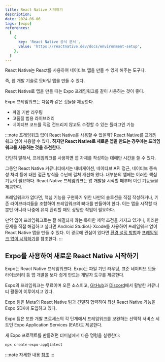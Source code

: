 ```yaml
---
title: React Native 시작하기
description:
date: 2024-06-06
tags: [expo]
references:
  [
    {
      key: 'React Native 공식 문서',
      value: 'https://reactnative.dev/docs/environment-setup',
    },
  ]
---
```


React Native는 React를 사용하여 네이티브 앱을 만들 수 있게 해주는 도구다.

즉, 웹 개발 기술로 모바일 앱을 만들 수 있다.

React Native로 앱을 만들 때는 Expo 프레임워크를 같이 사용하는 것이 좋다.

Expo 프레임워크는 다음과 같은 것들을 제공한다.

- 파일 기반 라우팅
- 고품질 범용 라이브러리
- 네이티브 코드를 직접 건드리지 않고도 수정할 수 있는 플러그인 기능

:::note 프레임워크 없이 React Native를 사용할 수 있을까?
React Native를 프레임워크 없이 사용할 수 있다. **하지만 React Native로 새로운 앱을 만드는 경우에는 프레임워크를 사용하는 것을 추천한다.**

간단히 말해서, 프레임워크를 사용하면 앱 자체를 작성하는 데에만 시간을 쓸 수 있다.

그동안 React Native 커뮤니티에서는 내비게이션, 네이티브 API 접근, 네이티브 종속성 처리 등에 대한 접근 방식을 수년에 걸쳐 개선해 왔다. 대부분의 앱에는 이러한 핵심 기능이 필요하다. React Native 프레임워크는 앱 개발을 시작할 때부터 이런 기능들을 제공한다.

프레임워크가 없다면, 핵심 기능을 구현하기 위한 나만의 솔루션을 직접 작성하거나, 기존 라이브러리들을 조합하여 프레임워크의 뼈대를 만들어야 한다. 이는 앱을 시작할 때뿐만 아니라 나중에 유지 관리할 때도 상당한 작업이 필요하다.

만약 앱이 프레임워크로는 잘 해결되지 않는 특이한 제약 조건을 가지고 있거나, 이러한 문제를 직접 해결하고 싶다면 Android Studio나 Xcode를 사용하여 프레임워크 없이 React Native 앱을 만들 수 있다. 이 경로에 관심이 있다면 [환경 설정 방법](https://reactnative.dev/docs/set-up-your-environment)과 [프레임워크 없이 시작하기](https://reactnative.dev/docs/getting-started-without-a-framework)를 참조한다.
:::

## Expo를 사용하여 새로운 React Native 시작하기

Expo는 React Native 프레임워크다. Expo는 파일 기반 라우팅, 표준 네이티브 모듈 라이브러리 등 앱 개발을 보다 쉽게 만드는 개발자 도구를 제공한다.

Expo의 프레임워크는 무료이며 오픈 소스이고, [GitHub](https://github.com/expo)과 [Discord](https://chat.expo.dev/)에서 활발한 커뮤니티 활동이 이루어지고 있다.

Expo 팀은 Meta의 React Native 팀과 긴밀히 협력하여 최신 React Native 기능을 Expo SDK에 도입하고 있다.

Expo 팀은 또한 개발 프로세스의 각 단계에서 프레임워크를 보완하는 선택적 서비스 세트인 Expo Application Services (EAS)도 제공한다.

새 Expo 프로젝트를 만들려면 터미널에서 다음 명령을 실행한다:

```bash
npx create-expo-app@latest

```

:::note
자세한 내용 [참조](https://docs.expo.dev/get-started/set-up-your-environment)
:::
